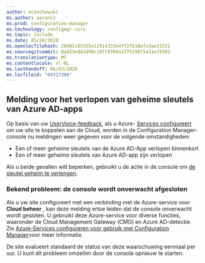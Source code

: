 ```yaml
---
author: aczechowski
ms.author: aaroncz
ms.prod: configuration-manager
ms.technology: configmgr-core
ms.topic: include
ms.date: 05/28/2020
ms.openlocfilehash: 28d91c65355e12914333e4ff2fb18efcdae23721
ms.sourcegitcommit: 8a023e941d90c107c9769a1f7519875a31ef9393
ms.translationtype: MT
ms.contentlocale: nl-NL
ms.lasthandoff: 06/03/2020
ms.locfileid: "84317396"
---
```

## <a name="notification-for-azure-ad-app-secret-key-expiration"></a><a name="bkmk_alertkey"></a>Melding voor het verlopen van geheime sleutels van Azure AD-apps

<!--6386392-->

Op basis van uw [UserVoice-feedback](https://configurationmanager.uservoice.com/forums/300492/suggestions/40438012), als u Azure- [Services configureert](../../../../servers/deploy/configure/azure-services-wizard.md) om uw site te koppelen aan de Cloud, worden in de Configuration Manager-console nu meldingen weer gegeven voor de volgende omstandigheden:

- Een of meer geheime sleutels van de Azure AD-App verlopen binnenkort
- Een of meer geheime sleutels van Azure AD-app zijn verlopen

Als u beide gevallen wilt beperken, gebruikt u de actie in de console om [de sleutel geheim te verlengen](../../../../servers/deploy/configure/azure-services-wizard.md#bkmk_renew).

### <a name="known-issue-console-may-unexpectedly-close"></a><a name="ki_console"></a>Bekend probleem: de console wordt onverwacht afgesloten
<!--7329690-->
Als u uw site configureert met een verbinding met de Azure-service voor **Cloud beheer** , kan deze melding ertoe leiden dat de console onverwacht wordt gesloten. U gebruikt deze Azure-service voor diverse functies, waaronder de Cloud Management Gateway (CMG) en Azure AD-detectie. Zie [Azure-Services configureren voor gebruik met Configuration Manager](../../../../servers/deploy/configure/azure-services-wizard.md#available-services)voor meer informatie.

De site evalueert standaard de status van deze waarschuwing eenmaal per uur. U kunt dit probleem omzeilen door de console opnieuw te starten.
